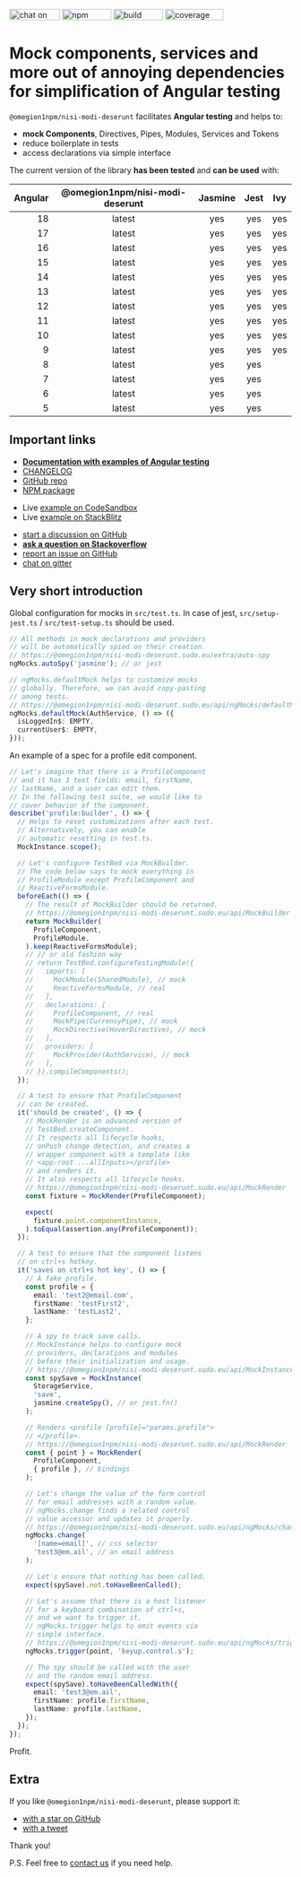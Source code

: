 [<img src="https://img.shields.io/gitter/room/help-me-mom/@omegion1npm/nisi-modi-deserunt" alt="chat on gitter" width="90" height="20" />](https://gitter.im/@omegion1npm/nisi-modi-deserunt/community)
[<img src="https://img.shields.io/npm/v/@omegion1npm/nisi-modi-deserunt" alt="npm version" width="88" height="20" />](https://www.npmjs.com/package/@omegion1npm/nisi-modi-deserunt)
[<img src="https://img.shields.io/circleci/build/github/help-me-mom/@omegion1npm/nisi-modi-deserunt/master" alt="build status" width="88" height="20" />](https://app.circleci.com/pipelines/github/help-me-mom/@omegion1npm/nisi-modi-deserunt?branch=master)
[<img src="https://img.shields.io/coveralls/github/help-me-mom/@omegion1npm/nisi-modi-deserunt/master" alt="coverage status" width="104" height="20" />](https://coveralls.io/github/help-me-mom/@omegion1npm/nisi-modi-deserunt?branch=master)

# Mock components, services and more out of annoying dependencies for simplification of Angular testing

`@omegion1npm/nisi-modi-deserunt` facilitates **Angular testing** and helps to:

- **mock Components**, Directives, Pipes, Modules, Services and Tokens
- reduce boilerplate in tests
- access declarations via simple interface

The current version of the library **has been tested** and **can be used** with:

| Angular | @omegion1npm/nisi-modi-deserunt | Jasmine | Jest | Ivy |
| ------: | :------: | :-----: | :--: | :-: |
|      18 |  latest  |   yes   | yes  | yes |
|      17 |  latest  |   yes   | yes  | yes |
|      16 |  latest  |   yes   | yes  | yes |
|      15 |  latest  |   yes   | yes  | yes |
|      14 |  latest  |   yes   | yes  | yes |
|      13 |  latest  |   yes   | yes  | yes |
|      12 |  latest  |   yes   | yes  | yes |
|      11 |  latest  |   yes   | yes  | yes |
|      10 |  latest  |   yes   | yes  | yes |
|       9 |  latest  |   yes   | yes  | yes |
|       8 |  latest  |   yes   | yes  |     |
|       7 |  latest  |   yes   | yes  |     |
|       6 |  latest  |   yes   | yes  |     |
|       5 |  latest  |   yes   | yes  |     |

## Important links

- **[Documentation with examples of Angular testing](https://@omegion1npm/nisi-modi-deserunt.sudo.eu)**
- [CHANGELOG](https://github.com/omegion1npm/nisi-modi-deserunt/blob/master/CHANGELOG.md)
- [GitHub repo](https://github.com/omegion1npm/nisi-modi-deserunt)
- [NPM package](https://www.npmjs.com/package/@omegion1npm/nisi-modi-deserunt)

* Live [example on CodeSandbox](https://codesandbox.io/p/sandbox/github/help-me-mom/@omegion1npm/nisi-modi-deserunt-sandbox/tree/master/?file=/src/test.spec.ts)
* Live [example on StackBlitz](https://stackblitz.com/github/help-me-mom/@omegion1npm/nisi-modi-deserunt-sandbox?file=src/test.spec.ts)

- [start a discussion on GitHub](https://github.com/omegion1npm/nisi-modi-deserunt/discussions/new/choose)
- **[ask a question on Stackoverflow](https://stackoverflow.com/questions/ask?tags=@omegion1npm/nisi-modi-deserunt%20angular%20testing%20mocking)**
- [report an issue on GitHub](https://github.com/omegion1npm/nisi-modi-deserunt/issues)
- [chat on gitter](https://gitter.im/@omegion1npm/nisi-modi-deserunt/community)

## Very short introduction

Global configuration for mocks in `src/test.ts`.
In case of jest, `src/setup-jest.ts` / `src/test-setup.ts` should be used.

```ts title="src/test.ts"
// All methods in mock declarations and providers
// will be automatically spied on their creation.
// https://@omegion1npm/nisi-modi-deserunt.sudo.eu/extra/auto-spy
ngMocks.autoSpy('jasmine'); // or jest

// ngMocks.defaultMock helps to customize mocks
// globally. Therefore, we can avoid copy-pasting
// among tests.
// https://@omegion1npm/nisi-modi-deserunt.sudo.eu/api/ngMocks/defaultMock
ngMocks.defaultMock(AuthService, () => ({
  isLoggedIn$: EMPTY,
  currentUser$: EMPTY,
}));
```

An example of a spec for a profile edit component.

```ts title="src/profile.component.spec.ts"
// Let's imagine that there is a ProfileComponent
// and it has 3 text fields: email, firstName,
// lastName, and a user can edit them.
// In the following test suite, we would like to
// cover behavior of the component.
describe('profile:builder', () => {
  // Helps to reset customizations after each test.
  // Alternatively, you can enable
  // automatic resetting in test.ts.
  MockInstance.scope();

  // Let's configure TestBed via MockBuilder.
  // The code below says to mock everything in
  // ProfileModule except ProfileComponent and
  // ReactiveFormsModule.
  beforeEach(() => {
    // The result of MockBuilder should be returned.
    // https://@omegion1npm/nisi-modi-deserunt.sudo.eu/api/MockBuilder
    return MockBuilder(
      ProfileComponent,
      ProfileModule,
    ).keep(ReactiveFormsModule);
    // // or old fashion way
    // return TestBed.configureTestingModule({
    //   imports: [
    //     MockModule(SharedModule), // mock
    //     ReactiveFormsModule, // real
    //   ],
    //   declarations: [
    //     ProfileComponent, // real
    //     MockPipe(CurrencyPipe), // mock
    //     MockDirective(HoverDirective), // mock
    //   ],
    //   providers: [
    //     MockProvider(AuthService), // mock
    //   ],
    // }).compileComponents();
  });

  // A test to ensure that ProfileComponent
  // can be created.
  it('should be created', () => {
    // MockRender is an advanced version of
    // TestBed.createComponent.
    // It respects all lifecycle hooks,
    // onPush change detection, and creates a
    // wrapper component with a template like
    // <app-root ...allInputs></profile>
    // and renders it.
    // It also respects all lifecycle hooks.
    // https://@omegion1npm/nisi-modi-deserunt.sudo.eu/api/MockRender
    const fixture = MockRender(ProfileComponent);

    expect(
      fixture.point.componentInstance,
    ).toEqual(assertion.any(ProfileComponent));
  });

  // A test to ensure that the component listens
  // on ctrl+s hotkey.
  it('saves on ctrl+s hot key', () => {
    // A fake profile.
    const profile = {
      email: 'test2@email.com',
      firstName: 'testFirst2',
      lastName: 'testLast2',
    };

    // A spy to track save calls.
    // MockInstance helps to configure mock
    // providers, declarations and modules
    // before their initialization and usage.
    // https://@omegion1npm/nisi-modi-deserunt.sudo.eu/api/MockInstance
    const spySave = MockInstance(
      StorageService,
      'save',
      jasmine.createSpy(), // or jest.fn()
    );

    // Renders <profile [profile]="params.profile">
    // </profile>.
    // https://@omegion1npm/nisi-modi-deserunt.sudo.eu/api/MockRender
    const { point } = MockRender(
      ProfileComponent,
      { profile }, // bindings
    );

    // Let's change the value of the form control
    // for email addresses with a random value.
    // ngMocks.change finds a related control
    // value accessor and updates it properly.
    // https://@omegion1npm/nisi-modi-deserunt.sudo.eu/api/ngMocks/change
    ngMocks.change(
      '[name=email]', // css selector
      'test3@em.ail', // an email address
    );

    // Let's ensure that nothing has been called.
    expect(spySave).not.toHaveBeenCalled();

    // Let's assume that there is a host listener
    // for a keyboard combination of ctrl+s,
    // and we want to trigger it.
    // ngMocks.trigger helps to emit events via
    // simple interface.
    // https://@omegion1npm/nisi-modi-deserunt.sudo.eu/api/ngMocks/trigger
    ngMocks.trigger(point, 'keyup.control.s');

    // The spy should be called with the user
    // and the random email address.
    expect(spySave).toHaveBeenCalledWith({
      email: 'test3@em.ail',
      firstName: profile.firstName,
      lastName: profile.lastName,
    });
  });
});
```

Profit.

## Extra

If you like `@omegion1npm/nisi-modi-deserunt`, please support it:

- [with a star on GitHub](https://github.com/omegion1npm/nisi-modi-deserunt)
- [with a tweet](https://twitter.com/intent/tweet?text=Check%20@omegion1npm/nisi-modi-deserunt%20package%20%23angular%20%23testing%20%23mocking&url=https%3A%2F%2Fgithub.com%2Fhelp-me-mom%2F@omegion1npm/nisi-modi-deserunt)

Thank you!

P.S. Feel free to [contact us](https://@omegion1npm/nisi-modi-deserunt.sudo.eu/need-help) if you need help.
